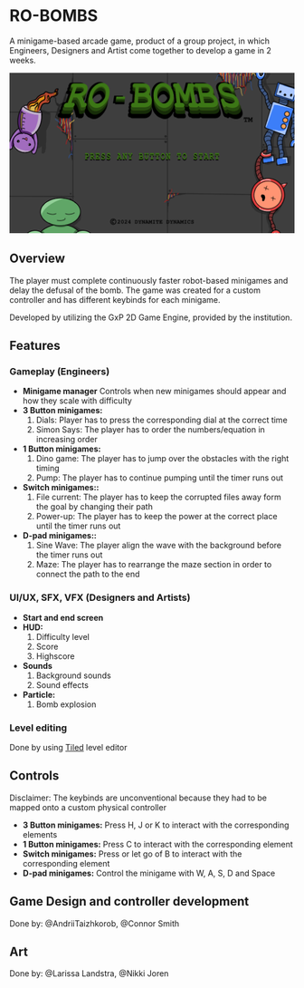 # RO-BOMBS

A minigame-based arcade game, product of a group project, in which Engineers, Designers and Artist come together to develop a game in 2 weeks.

<p align="center">
  <img src="gxpengine_template/bin/Debug/Assets/StartScreen.png"><br/>
</p>

## Overview

The player must complete continuously faster robot-based minigames and delay the defusal of the bomb. The game was created for a custom controller and has different keybinds for each minigame.

Developed by utilizing the GxP 2D Game Engine, provided by the institution.

## Features

### Gameplay (Engineers)

- **Minigame manager** Controls when new minigames should appear and how they scale with difficulty
- **3 Button minigames:**
  1. Dials: Player has to press the corresponding dial at the correct time
  2. Simon Says: The player has to order the numbers/equation in increasing order
- **1 Button minigames:** 
  1. Dino game: The player has to jump over the obstacles with the right timing
  2. Pump: The player has to continue pumping until the timer runs out
- **Switch minigames::**
  1. File current: The player has to keep the corrupted files away form the goal by changing their path
  2. Power-up: The player has to keep the power at the correct place until the timer runs out
- **D-pad minigames::**
  1. Sine Wave: The player align the wave with the background before the timer runs out
  2. Maze: The player has to rearrange the maze section in order to connect the path to the end 

### UI/UX, SFX, VFX (Designers and Artists)

- **Start and end screen**
- **HUD:**
  1. Difficulty level
  2. Score
  3. Highscore
- **Sounds**
  1. Background sounds
  2. Sound effects
- **Particle:**
  1. Bomb explosion
 
### Level editing
Done by using [Tiled](https://www.mapeditor.org/) level editor

## Controls
  
  Disclaimer: The keybinds are unconventional because they had to be mapped onto a custom physical controller
- **3 Button minigames:** Press H, J or K to interact with the corresponding elements
- **1 Button minigames:** Press C to interact with the corresponding element
- **Switch minigames:** Press or let go of B to interact with the corresponding element
- **D-pad minigames:** Control the minigame with W, A, S, D and Space

## Game Design and controller development
Done by: @AndriiTaizhkorob, @Connor Smith

## Art
Done by: @Larissa Landstra, @Nikki Joren
